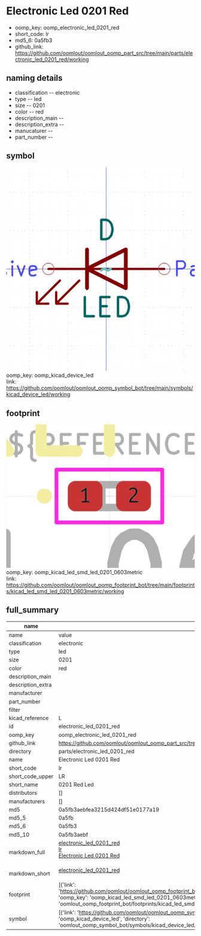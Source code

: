 # Electronic Led 0201 Red

  
* oomp_key: oomp_electronic_led_0201_red 
* short_code: lr
* md5_6: 0a5fb3  
* github_link: https://github.com/oomlout/oomlout_oomp_part_src/tree/main/parts/electronic_led_0201_red/working  
## naming details
* classification -- electronic
* type -- led
* size -- 0201
* color -- red
* description_main -- 
* description_extra -- 
* manucaturer -- 
* part_number -- 



## symbol

![](symbol/0/working/working_600.png)  
oomp_key: oomp_kicad_device_led  
link: https://github.com/oomlout/oomlout_oomp_symbol_bot/tree/main/symbols/kicad_device_led/working  

## footprint

![](footprint/0/working/working_600.png)  
oomp_key: oomp_kicad_led_smd_led_0201_0603metric  
link: https://github.com/oomlout/oomlout_oomp_footprint_bot/tree/main/footprints/kicad_led_smd_led_0201_0603metric/working  

## full_summary
| name | value | 
| --- | --- | 
| name | value | 
| classification | electronic | 
| type | led | 
| size | 0201 | 
| color | red | 
| description_main |  | 
| description_extra |  | 
| manufacturer |  | 
| part_number |  | 
| filter |  | 
| kicad_reference | L | 
| id | electronic_led_0201_red | 
| oomp_key | oomp_electronic_led_0201_red | 
| github_link | https://github.com/oomlout/oomlout_oomp_part_src/tree/main/parts/electronic_led_0201_red/working | 
| directory | parts/electronic_led_0201_red | 
| name | Electronic Led 0201 Red | 
| short_code | lr | 
| short_code_upper | LR | 
| short_name | 0201 Red Led | 
| distributors | [] | 
| manufacturers | [] | 
| md5 | 0a5fb3aebfea3215d424df51e0177a19 | 
| md5_5 | 0a5fb | 
| md5_6 | 0a5fb3 | 
| md5_10 | 0a5fb3aebf | 
| markdown_full | [electronic_led_0201_red](https://github.com/oomlout/oomlout_oomp_part_src/tree/main/parts/electronic_led_0201_red/working)<br>[lr](https://github.com/oomlout/oomlout_oomp_part_src/tree/main/parts/electronic_led_0201_red/working)<br>[Electronic Led 0201 Red](https://github.com/oomlout/oomlout_oomp_part_src/tree/main/parts/electronic_led_0201_red/working)<br><br> | 
| markdown_short | [electronic_led_0201_red](https://github.com/oomlout/oomlout_oomp_part_src/tree/main/parts/electronic_led_0201_red/working)<br><br> | 
| footprint | [{'link': 'https://github.com/oomlout/oomlout_oomp_footprint_bot/tree/main/foootprntss/kicad_led_smd_led_0201_0603metric', 'oomp_key': 'oomp_kicad_led_smd_led_0201_0603metric', 'directory': 'oomlout_oomp_footprint_bot/footprints/kicad_led_smd_led_0201_0603metric//working/working.kicad_mod'}] | 
| symbol | [{'link': 'https://github.com/oomlout/oomlout_oomp_symbol_bot/tree/main/symbols/kicad_device_led', 'oomp_key': 'oomp_kicad_device_led', 'directory': 'oomlout_oomp_symbol_bot/symbols/kicad_device_led//working/working.kicad_sym'}] | 
